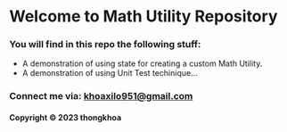 # Welcome to Math Utility Repository

### You will find in this repo the following stuff:
* A demonstration of using state for creating a custom Math Utility.
* A demonstration of using Unit Test techinique...


### Connect me via: khoaxilo951@gmail.com

#### Copyright &#169; 2023 thongkhoa